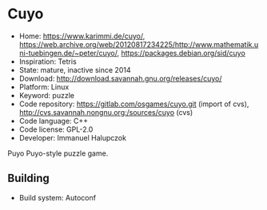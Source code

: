 # Cuyo

- Home: https://www.karimmi.de/cuyo/, https://web.archive.org/web/20120817234225/http://www.mathematik.uni-tuebingen.de/~peter/cuyo/, https://packages.debian.org/sid/cuyo
- Inspiration: Tetris
- State: mature, inactive since 2014
- Download: http://download.savannah.gnu.org/releases/cuyo/
- Platform: Linux
- Keyword: puzzle
- Code repository: https://gitlab.com/osgames/cuyo.git (import of cvs), http://cvs.savannah.nongnu.org:/sources/cuyo (cvs)
- Code language: C++
- Code license: GPL-2.0
- Developer: Immanuel Halupczok

Puyo Puyo-style puzzle game.

## Building

- Build system: Autoconf
